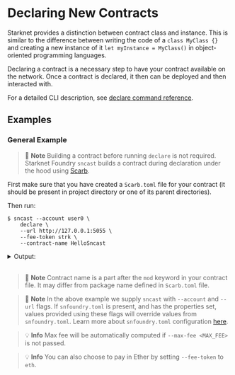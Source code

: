 # Declaring New Contracts

Starknet provides a distinction between contract class and instance. This is similar to the difference between writing the code of a `class MyClass {}` and creating a new instance of it `let myInstance = MyClass()` in object-oriented programming languages.

Declaring a contract is a necessary step to have your contract available on the network. Once a contract is declared, it then can be deployed and then interacted with.

For a detailed CLI description, see [declare command reference](../appendix/sncast/declare.md).

## Examples

### General Example

> 📝 **Note**
> Building a contract before running `declare` is not required. Starknet Foundry `sncast` builds a contract during declaration under the hood using [Scarb](https://docs.swmansion.com/scarb).

First make sure that you have created a `Scarb.toml` file for your contract (it should be present in project directory or one of its parent directories).

Then run:

<!-- TODO(#2736) -->
<!-- { "contract_name": "HelloSncast", "ignored": true } -->
```shell
$ sncast --account user0 \
    declare \
	--url http://127.0.0.1:5055 \
    --fee-token strk \
    --contract-name HelloSncast
```

<details>
<summary>Output:</summary>

```shell
command: declare
class_hash: [..]
transaction_hash: [..]

To see declaration details, visit:
class: https://starkscan.co/search/[..]
transaction: https://starkscan.co/search/[..]
```
</details>
<br>

> 📝 **Note**
> Contract name is a part after the `mod` keyword in your contract file. It may differ from package name defined in `Scarb.toml` file.

> 📝 **Note**
> In the above example we supply `sncast` with `--account` and `--url` flags. If `snfoundry.toml` is present, and has
> the properties set, values provided using these flags will override values from `snfoundry.toml`. Learn more about `snfoundry.toml`
> configuration [here](../projects/configuration.md#sncast).

> 💡 **Info**
> Max fee will be automatically computed if `--max-fee <MAX_FEE>` is not passed.


> 💡 **Info**
> You can also choose to pay in Ether by setting `--fee-token` to `eth`.

